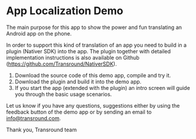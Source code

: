App Localization Demo
===========
The main purpose for this app to show the power and fun translating an Android app on the phone.

In order to support this kind of translation of an app you need to build in a plugin (Nativer SDK) into the app.
The plugin together with detailed implementation instructions is also available on Github (https://github.com/Transround/NativerSDK).

1. Download the source code of this demo app, compile and try it.
2. Download the plugin and build it into the demo app.
3. If you start the app (extended with the plugin) an intro screen will guide you through the basic usage scenarios.

Let us know if you have any questions, suggestions either by using the feedback button of the demo app or by sending an email to info@transround.com.

Thank you,
Transround team
